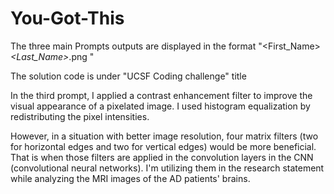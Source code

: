 # You-Got-This

The three main Prompts outputs are displayed in the format "<First_Name>_<Last_Name>_<Prompt number>.png "
  
The solution code is under "UCSF Coding challenge" title


In the third prompt, I applied a contrast enhancement filter to improve the visual appearance of a pixelated image. I used histogram equalization by redistributing the pixel intensities.

However, in a situation with better image resolution, four matrix filters (two for horizontal edges and two for vertical edges) would be more beneficial. That is when those filters are applied in the convolution layers in the CNN (convolutional neural networks). I'm utilizing them in the research statement while analyzing the MRI images of the AD patients' brains.  

